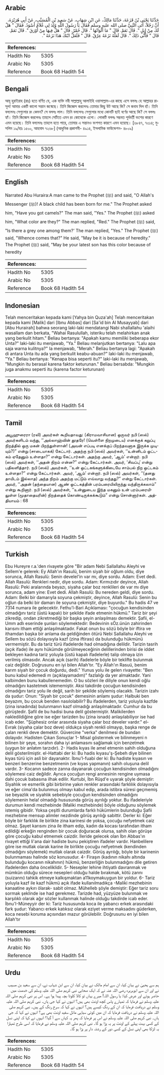 ## Arabic


<div dir="rtl" lang="ar" style={{fontSize:'larger',backgroundColor:'#f8f9fa',padding:20}}>
حَدَّثَنَا يَحْيَى بْنُ قَزَعَةَ، حَدَّثَنَا مَالِكٌ، عَنِ ابْنِ شِهَابٍ، عَنْ سَعِيدِ بْنِ الْمُسَيَّبِ، عَنْ أَبِي هُرَيْرَةَ، أَنَّ رَجُلاً، أَتَى النَّبِيَّ صلى الله عليه وسلم فَقَالَ يَا رَسُولَ اللَّهِ وُلِدَ لِي غُلاَمٌ أَسْوَدُ‏.‏ فَقَالَ ‏"‏ هَلْ لَكَ مِنْ إِبِلٍ ‏"‏‏.‏ قَالَ نَعَمْ‏.‏ قَالَ ‏"‏ مَا أَلْوَانُهَا ‏"‏‏.‏ قَالَ حُمْرٌ‏.‏ قَالَ ‏"‏ هَلْ فِيهَا مِنْ أَوْرَقَ ‏"‏‏.‏ قَالَ نَعَمْ‏.‏ قَالَ ‏"‏ فَأَنَّى ذَلِكَ ‏"‏‏.‏ قَالَ لَعَلَّهُ نَزَعَهُ عِرْقٌ‏.‏ قَالَ ‏"‏ فَلَعَلَّ ابْنَكَ هَذَا نَزَعَهُ ‏"‏‏.‏
</div>
<div style={{backgroundColor:'#f8f9fa',padding:20, marginBottom: 10}}><table> <thead> <tr> <th>References:</th> <th></th> </tr> </thead> <tbody><tr><td>Hadith No</td><td>5305</td></tr><tr><td>Arabic No</td><td>5305</td></tr><tr><td>Reference</td><td>Book 68 Hadith 54</td></tr></tbody></table></div>

## Bengali


<div dir="ltr" lang="bn" style={{fontSize:'larger',backgroundColor:'#f8f9fa',padding:20}}>
আবূ হুরাইরাহ (রাঃ) হতে বর্ণিত যে, এক ব্যক্তি নবী সাল্লাল্লাহু আলাইহি ওয়াসাল্লাম-এর কাছে এসে বললঃ হে আল্লাহর রাসূল! আমার একটি কালো সন্তান জন্মেছে। তিনি জিজ্ঞেস করলেনঃ তোমার কিছু উট আছে কি? সে জবাব দিল হাঁ। তিনি বললেনঃ সেগুলোর রং কেমন? সে বললঃ লাল। তিনি বললেনঃ সেগুলোর মধ্যে কোনটি ছাই বর্ণের আছে কি? সে বললঃ হ্যাঁ। তিনি জিজ্ঞেস করলেনঃ তাহলে সেটিতে এমন রং কোত্থেকে এলো। লোকটি বললঃ সম্ভবত পূর্ববর্তী বংশের কারণে এমন হয়েছে। তিনি বললেনঃ তাহলে হতে পারে, তোমার এ সন্তানও বংশগত কারণে এমন হয়েছে। [৬৮৪৭, ৭৩১৪; মুসলিম ১৯/হাঃ ১৫০০, আহমাদ ৭২৬৮] (আধুনিক প্রকাশনী- ৪৯১৪, ইসলামিক ফাউন্ডেশন- ৪৮০৯)
</div>
<div style={{backgroundColor:'#f8f9fa',padding:20, marginBottom: 10}}><table> <thead> <tr> <th>References:</th> <th></th> </tr> </thead> <tbody><tr><td>Hadith No</td><td>5305</td></tr><tr><td>Arabic No</td><td>5305</td></tr><tr><td>Reference</td><td>Book 68 Hadith 54</td></tr></tbody></table></div>

## English


<div dir="ltr" lang="en" style={{fontSize:'larger',backgroundColor:'#f8f9fa',padding:20}}>
Narrated Abu Huraira:A man came to the Prophet (ﷺ) and said, "O Allah's Messenger (ﷺ)! A black child has been born for me." The Prophet asked him, "Have you got camels?" The man said, "Yes." The Prophet (ﷺ) asked him, "What color are they?" The man replied, "Red." The Prophet (ﷺ) said, "Is there a grey one among them?' The man replied, "Yes." The Prophet (ﷺ) said, "Whence comes that?" He said, "May be it is because of heredity." The Prophet (ﷺ) said, "May be your latest son has this color because of heredity
</div>
<div style={{backgroundColor:'#f8f9fa',padding:20, marginBottom: 10}}><table> <thead> <tr> <th>References:</th> <th></th> </tr> </thead> <tbody><tr><td>Hadith No</td><td>5305</td></tr><tr><td>Arabic No</td><td>5305</td></tr><tr><td>Reference</td><td>Book 68 Hadith 54</td></tr></tbody></table></div>

## Indonesian


<div dir="ltr" lang="id" style={{fontSize:'larger',backgroundColor:'#f8f9fa',padding:20}}>
Telah menceritakan kepada kami [Yahya bin Quza'ah] Telah menceritakan kepada kami [Malik] dari [Ibnu Abbas] dari [Sa'id bin Al Musayyab] dari [Abu Hurairah] bahwa seorang laki-laki mendatangi Nabi shallallahu 'alaihi wasallam dan berkata, "Wahai Rasulullah, isteriku telah melahirkan anak yang berkulit hitam." Beliau bertanya: "Apakah kamu memiliki beberapa ekor Unta?" laki-laki itu menjawab, "Ya." Beliau melanjutkan bertanya: "Lalu apa saja warna kulitnya?" Ia menjawab, "Merah." Beliau bertanya lagi: "Apakah di antara Unta itu ada yang berkulit keabu-abuan?" laki-laki itu menjawab, "Ya." Beliau bertanya: "Kenapa bisa seperti itu?" laki-laki itu menjawab, "Mungkin itu berasal karena faktor keturunan." Beliau bersabda: "Mungkin juga anakmu seperti itu (karena factor keturunan)
</div>
<div style={{backgroundColor:'#f8f9fa',padding:20, marginBottom: 10}}><table> <thead> <tr> <th>References:</th> <th></th> </tr> </thead> <tbody><tr><td>Hadith No</td><td>5305</td></tr><tr><td>Arabic No</td><td>5305</td></tr><tr><td>Reference</td><td>Book 68 Hadith 54</td></tr></tbody></table></div>

## Tamil


<div dir="ltr" lang="ta" style={{fontSize:'larger',backgroundColor:'#f8f9fa',padding:20}}>
அபூஹுரைரா (ரலி) அவர்கள் கூறியதாவது: (கிராமவாசியான) ஒருவர் நபி (ஸல்) அவர்களிடம் வந்து, ‘‘அல்லாஹ்வின் தூதரே! (வெள்ளை நிறமுடைய) எனக்குக் கறுப்பு நிறத்தில் ஒரு மகன் பிறந்துள்ளான்! (அவன் எப்படி எனக்குப் பிறந்தவனாக இருக்க முடியும்?)” என்று (சாடையாகக்) கேட்டார். அதற்கு நபி (ஸல்) அவர்கள், ‘‘உன்னிடம் ஒட்டகம் ஏதேனும் உள்ளதா?” என்று கேட்டார்கள். அதற்கு அவர், ‘ஆம்’ என்றார். நபி (ஸல்) அவர்கள், ‘‘அதன் நிறம் என்ன?” என்று கேட்டார்கள். அவர், ‘சிவப்பு’ என்று பதிலளித்தார். நபி (ஸல்) அவர்கள், ‘‘உன் ஒட்டகங்களுக்கிடையே சாம்பல் நிற ஒட்டகம் உள்ளதா?” என்று கேட்டார்கள். அவர், ‘ஆம்’ என்றார். நபி (ஸல்) அவர்கள், ‘‘(தனது தாயிடம் இல்லாத) அந்த நிறம் அதற்கு மட்டும் எவ்வாறு வந்தது?” என்று கேட்டார்கள். அவர், ‘‘அதன் (தந்தையான) ஆண் ஒட்டகத்தின் பரம்பரையிலிருந்து வந்திருக்கலாம்” என்று கூறினார். நபி (ஸல்) அவர்கள், ‘‘உன்னுடைய இந்த மகனும் உன் பரம்பரையிலுள்ள (மூதாதையரின்) நிறத்தைக் கொண்டிருக்கக்கூடும்” என்று சொன்னார்கள். அத்தியாயம் : 68
</div>
<div style={{backgroundColor:'#f8f9fa',padding:20, marginBottom: 10}}><table> <thead> <tr> <th>References:</th> <th></th> </tr> </thead> <tbody><tr><td>Hadith No</td><td>5305</td></tr><tr><td>Arabic No</td><td>5305</td></tr><tr><td>Reference</td><td>Book 68 Hadith 54</td></tr></tbody></table></div>

## Turkish


<div dir="ltr" lang="tr" style={{fontSize:'larger',backgroundColor:'#f8f9fa',padding:20}}>
Ebu Hureyre r.a.'den rivayete göre "Bir adam Nebi Sallallahu Aleyhi ve Sellem'e gelerek: Ey Allah'ın Rasulü, benim siyah bir oğlum oldu, diye sorunca, Allah Rasulü: Senin develel'in var mı, diye sordu. Adam: Evet dedi. Allah Rasulü: Renkleri nedir, diye sordu. Adam: Kırmızıdır deyince, Allah Rasulü: Peki aralarında beyazı, siyaha çalar boz renklileri de var mı diye sorunca, adam yine: Evet dedi. Allah Rasulü: Bu nereden geldi, diye sordu. Adam: Belki bir damarıyla soyuna çekmiştir, deyince, Allah Rasulü: Senin bu oğlun da belki bir damarı ile soyuna çekmiştir, diye buyurdu." Bu hadis 47 ve 7314 numara ile gelecektir. Fethu'l-Bari Açıklaması: "çocuğun kendisinden olmadığını tariz (üstü kapalı) bir şekilde ifade etmenin hükmü." Tariz bir şeyi zikredip, ondan zikretmediği bir başka şeyin anlaşılması demektir. Şafii, el-Umm adlı eserinde şunları söylemektedir: Bedevinin sÖz.ünün zahirinden karısını itham ettiği anlaşılmaktadır. Fakat onun bu sözü böyle bir iftira ve ithamdan başka bir anlama da geldiğinden ötürü Nebi Sallallahu Aleyhi ve Sellem bu sözü dolayısıyla kazf (zina iftirası) da bulunduğu hükmünü vermemiştir. Bu da tariz türü ifadelerde had olmadığına delildir. Tarizin tasrih (açık ifade) ile aynı hükümde görülmeyeceğinin delillerinden birisi de iddet bekleyen kadına tariz yoluyla (üstü kapalı ifadelerle) talip olmaya izin verilmiş olmasıdır. Ancak açık (sarih) ifadelerle böyle bir teklifte bulunmak caiz değildir. Doğrusunu en iyi bilen Allah'tır. "Ey Allah'ın Rasuü, benim karım siyah bir çocuk doğurdu, dedi." Yunus yolu ile gelen rivayette: "Ben bunu kabul edemedi m (açıklayamadım)" fazlalığı da yer almaktadır. Yani kalbimden bunu kabullenemedim. O bu sözleri ile diliyle onun kendi oğlu olmadığını kastetmek istememiştir. Aksi takdirde çocuğun kendisinden olmadığını tariz yolu ile değil, sarih bir şekilde söylemiş olacaktı. Tarizin izahı da şudur: Onun: "Siyah bir çocuk" demesinin anlamı şudur: Halbuki ben beyazım, bu çocuk benden nasılolabilir? Bu ifadelerden, tariz yoluyla kazfde (zina isnadında) bulunmanın kazf olmadığı anlaşılmaktadır. Cumhur da bu görüştedir. Şafil de bu hadisi buna delil göstermiştir. Malikilerden nakledildiğine göre ise eğer tarizden bu (zina isnadı) anlaşılabiliyor ise had icab eder. "Şüphesiz onlar arasında siyaha çalar boz develer vardır." el-Evrak (siyaha çalar boz deve) oldukça siyah renkli olmayıp, başka renge de çalan renkli deve demektir. Güvercine "verka" denilmesi de bundan dolayıdır. Hadisten Çıkan Sonuçlar 1- Misal göstermek ve bilinmeyeni n bilinen bir şeye, sorahın daha iyi anlamasını sağlamak için benzetmek (uygun bir anlatım tarzıdır). 2- Hadis kıyas ile amel etmenin sahih olduğuna delil gösterilmiştir. el-Hattabi der ki: Bu hadis kıyasu'ş-Şebeh diye bilinen kıyas türü için asli bir dayanaktır. İbnu'l-fuabi der ki: Bu hadiste kıyasın ve benzeri benzerine benzetmenin (ve kıyas yapmanın) sahih oluşuna delil vardır. 3- Kocanın sadece zanna dayanarak çocuğun kendisinden olmadığını söylemesi caiz değildir. Ayrıca çocuğun rengi annesinin rengine uymasa dahi çocuk babasına ilhak edilir. Kurtubi, İbn Rüşd'e uyarak şöyle demiştir: Siyahlık ve esmerlik gibi birbirine yakın renkler arasındaki farklılık dolayısıyla ve eğer cima'da bulunmuş olmayı kabul edip, arada istibra süresi geçmemiş ise beyazlık ve siyahlık sebebiyle çocuğun kendisinden olmadığını söylemenin hela! olmadığı hususunda görüş ayrılığı yoktur. Bu ifadeleriyle durumun kendi mezhebinde (Maliki mezhebinde) böyle olduğunu söylemek istemiş gibidir. Yoksa çeşitli durumlarda farklı hükümlerin bulunduğu Şafii mezhebine mensup alimler nezdinde görüş ayrılığı sabittir. Derler ki: Eğer böyle bir farklılık ile birlikte zina karinesi de yoksa, çocuğu nefyetmek caiz olmaz. Şayet karısını zina ile itham edip, kadın da kocası tarafından itham edildiği erkeğin renginden bir çocuk doğuracak olursa, sahih olan görüşe göre çocuğu kabul etmemek caizdir. İleride gelecek olan İbn Abbas'ın rivayet ettiği li'ana dair hadiste bunu pekiştiren ifadeler vardır. Hanbelilere göre ise mutlak olarak karine ile birlikte çocuğu nefyetmek (kendinden olmadığını söylemek) mutlak olarak caizdir. Görüş ayrılığı, böyle bir karinenin bulunmaması halinde söz konusudur. 4- Firaşın (kadının nikahı altında bulunduğu kocanın nikahının) hükmü, benzerliğin bulunmadığını dile getiren ifadelerden daha önceliklidir. 5- Nesepler lehine ihtiyatlı davranmak ve mümkün olduğu sürece nesepleri olduğu halde bırakmak, kötü zannı (suizannı) tahkik etmeye kalkışmaktan a11koymakuygun bir yoldur. 6- Tariz yoluyla kazf ile kazf hükmü açık ifade kullanılmadıkça -Maliki mezhebinin kanaatine aykırı ölarak- sabit olmaz. Mühelleb şöyle demiştir: Eğer tariz soru sormak şeklinde ise had gerekmez. Tarizde had, yüzyüze bulunmak ve karşılıklı olarak ağır sözler kullanmak halinde olduğu takdirde icab eder. İbnu'I-Müneyyir der ki: Tariz hususunda koca ile yabancı erkek arasındaki fark şudur: Yabancı erkek katıksız olarak eziyet verme maksadını güderken, koca nesebi koruma açısından mazur görülebilir. Doğrusunu en iyi bilen Allah'tır
</div>
<div style={{backgroundColor:'#f8f9fa',padding:20, marginBottom: 10}}><table> <thead> <tr> <th>References:</th> <th></th> </tr> </thead> <tbody><tr><td>Hadith No</td><td>5305</td></tr><tr><td>Arabic No</td><td>5305</td></tr><tr><td>Reference</td><td>Book 68 Hadith 54</td></tr></tbody></table></div>

## Urdu


<div dir="rtl" lang="ur" style={{fontSize:'larger',backgroundColor:'#f8f9fa',padding:20}}>
ہم سے یحییٰ نے بیان کیا، ان سے امام مالک نے بیان کیا، ان سے ابن شہاب نے، ان سے سعید بن مسیب نے اور ان سے ابوہریرہ رضی اللہ عنہ نے کہ ایک صحابی نبی کریم صلی اللہ علیہ وسلم کی خدمت میں حاضر ہوئے اور عرض کیا: یا رسول اللہ! میرے یہاں تو کالا کلوٹا بچہ پیدا ہوا ہے۔ اس پر نبی کریم صلی اللہ علیہ وسلم نے فرمایا کہ تمہارے پاس کچھ اونٹ بھی ہیں؟ انہوں نے کہا جی ہاں۔ نبی کریم صلی اللہ علیہ وسلم نے دریافت فرمایا کہ ان کے رنگ کیسے ہیں؟ انہوں نے کہا کہ سرخ رنگ کے ہیں۔ نبی کریم صلی اللہ علیہ وسلم نے دریافت فرمایا کہ ان میں کوئی سیاہی مائل سفید اونٹ بھی ہے؟ انہوں نے کہا کہ جی ہاں۔ نبی کریم صلی اللہ علیہ وسلم نے اس پر فرمایا کہ پھر یہ کہاں سے آ گیا؟ انہوں نے کہا کہ اپنی نسل کے کسی بہت پہلے کے اونٹ پر یہ پڑا ہو گا۔ نبی کریم صلی اللہ علیہ وسلم نے فرمایا کہ اسی طرح تمہارا یہ لڑکا بھی اپنی نسل کے کسی دور کے رشتہ دار پر پڑا ہو گا۔
</div>
<div style={{backgroundColor:'#f8f9fa',padding:20, marginBottom: 10}}><table> <thead> <tr> <th>References:</th> <th></th> </tr> </thead> <tbody><tr><td>Hadith No</td><td>5305</td></tr><tr><td>Arabic No</td><td>5305</td></tr><tr><td>Reference</td><td>Book 68 Hadith 54</td></tr></tbody></table></div>